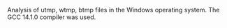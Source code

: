 Analysis of utmp, wtmp, btmp files in the Windows operating system.
The GCC 14.1.0 compiler was used.
